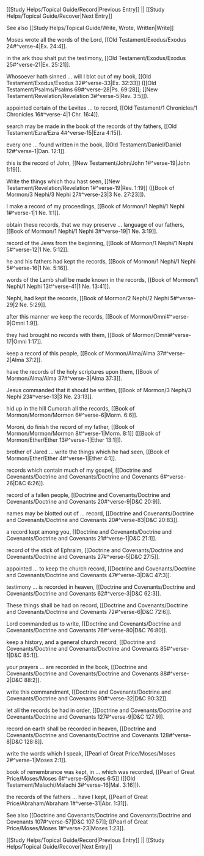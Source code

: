 [[Study Helps/Topical Guide/Record|Previous Entry]]  ||  [[Study Helps/Topical Guide/Recover|Next Entry]]

 See also [[Study Helps/Topical Guide/Write, Wrote, Written|Write]]

 Moses wrote all the words of the Lord, [[Old Testament/Exodus/Exodus 24#^verse-4|Ex. 24:4]].

 in the ark thou shalt put the testimony, [[Old Testament/Exodus/Exodus 25#^verse-21|Ex. 25:21]].

 Whosoever hath sinned ... will I blot out of my book, [[Old Testament/Exodus/Exodus 32#^verse-33|Ex. 32:33]] ([[Old Testament/Psalms/Psalms 69#^verse-28|Ps. 69:28]]; [[New Testament/Revelation/Revelation 3#^verse-5|Rev. 3:5]]).

 appointed certain of the Levites ... to record, [[Old Testament/1 Chronicles/1 Chronicles 16#^verse-4|1 Chr. 16:4]].

 search may be made in the book of the records of thy fathers, [[Old Testament/Ezra/Ezra 4#^verse-15|Ezra 4:15]].

 every one ... found written in the book, [[Old Testament/Daniel/Daniel 12#^verse-1|Dan. 12:1]].

 this is the record of John, [[New Testament/John/John 1#^verse-19|John 1:19]].

 Write the things which thou hast seen, [[New Testament/Revelation/Revelation 1#^verse-19|Rev. 1:19]] ([[Book of Mormon/3 Nephi/3 Nephi 27#^verse-23|3 Ne. 27:23]]).

 I make a record of my proceedings, [[Book of Mormon/1 Nephi/1 Nephi 1#^verse-1|1 Ne. 1:1]].

 obtain these records, that we may preserve ... language of our fathers, [[Book of Mormon/1 Nephi/1 Nephi 3#^verse-19|1 Ne. 3:19]].

 record of the Jews from the beginning, [[Book of Mormon/1 Nephi/1 Nephi 5#^verse-12|1 Ne. 5:12]].

 he and his fathers had kept the records, [[Book of Mormon/1 Nephi/1 Nephi 5#^verse-16|1 Ne. 5:16]].

 words of the Lamb shall be made known in the records, [[Book of Mormon/1 Nephi/1 Nephi 13#^verse-41|1 Ne. 13:41]].

 Nephi, had kept the records, [[Book of Mormon/2 Nephi/2 Nephi 5#^verse-29|2 Ne. 5:29]].

 after this manner we keep the records, [[Book of Mormon/Omni#^verse-9|Omni 1:9]].

 they had brought no records with them, [[Book of Mormon/Omni#^verse-17|Omni 1:17]].

 keep a record of this people, [[Book of Mormon/Alma/Alma 37#^verse-2|Alma 37:2]].

 have the records of the holy scriptures upon them, [[Book of Mormon/Alma/Alma 37#^verse-3|Alma 37:3]].

 Jesus commanded that it should be written, [[Book of Mormon/3 Nephi/3 Nephi 23#^verse-13|3 Ne. 23:13]].

 hid up in the hill Cumorah all the records, [[Book of Mormon/Mormon/Mormon 6#^verse-6|Morm. 6:6]].

 Moroni, do finish the record of my father, [[Book of Mormon/Mormon/Mormon 8#^verse-1|Morm. 8:1]] ([[Book of Mormon/Ether/Ether 13#^verse-1|Ether 13:1]]).

 brother of Jared ... write the things which he had seen, [[Book of Mormon/Ether/Ether 4#^verse-1|Ether 4:1]].

 records which contain much of my gospel, [[Doctrine and Covenants/Doctrine and Covenants/Doctrine and Covenants 6#^verse-26|D&C 6:26]].

 record of a fallen people, [[Doctrine and Covenants/Doctrine and Covenants/Doctrine and Covenants 20#^verse-9|D&C 20:9]].

 names may be blotted out of ... record, [[Doctrine and Covenants/Doctrine and Covenants/Doctrine and Covenants 20#^verse-83|D&C 20:83]].

 a record kept among you, [[Doctrine and Covenants/Doctrine and Covenants/Doctrine and Covenants 21#^verse-1|D&C 21:1]].

 record of the stick of Ephraim, [[Doctrine and Covenants/Doctrine and Covenants/Doctrine and Covenants 27#^verse-5|D&C 27:5]].

 appointed ... to keep the church record, [[Doctrine and Covenants/Doctrine and Covenants/Doctrine and Covenants 47#^verse-3|D&C 47:3]].

 testimony ... is recorded in heaven, [[Doctrine and Covenants/Doctrine and Covenants/Doctrine and Covenants 62#^verse-3|D&C 62:3]].

 These things shall be had on record, [[Doctrine and Covenants/Doctrine and Covenants/Doctrine and Covenants 72#^verse-6|D&C 72:6]].

 Lord commanded us to write, [[Doctrine and Covenants/Doctrine and Covenants/Doctrine and Covenants 76#^verse-80|D&C 76:80]].

 keep a history, and a general church record, [[Doctrine and Covenants/Doctrine and Covenants/Doctrine and Covenants 85#^verse-1|D&C 85:1]].

 your prayers ... are recorded in the book, [[Doctrine and Covenants/Doctrine and Covenants/Doctrine and Covenants 88#^verse-2|D&C 88:2]].

 write this commandment, [[Doctrine and Covenants/Doctrine and Covenants/Doctrine and Covenants 90#^verse-32|D&C 90:32]].

 let all the records be had in order, [[Doctrine and Covenants/Doctrine and Covenants/Doctrine and Covenants 127#^verse-9|D&C 127:9]].

 record on earth shall be recorded in heaven, [[Doctrine and Covenants/Doctrine and Covenants/Doctrine and Covenants 128#^verse-8|D&C 128:8]].

 write the words which I speak, [[Pearl of Great Price/Moses/Moses 2#^verse-1|Moses 2:1]].

 book of remembrance was kept, in ... which was recorded, [[Pearl of Great Price/Moses/Moses 6#^verse-5|Moses 6:5]] ([[Old Testament/Malachi/Malachi 3#^verse-16|Mal. 3:16]]).

 the records of the fathers ... have I kept, [[Pearl of Great Price/Abraham/Abraham 1#^verse-31|Abr. 1:31]].

 See also [[Doctrine and Covenants/Doctrine and Covenants/Doctrine and Covenants 107#^verse-57|D&C 107:57]]; [[Pearl of Great Price/Moses/Moses 1#^verse-23|Moses 1:23]].

[[Study Helps/Topical Guide/Record|Previous Entry]]  ||  [[Study Helps/Topical Guide/Recover|Next Entry]]